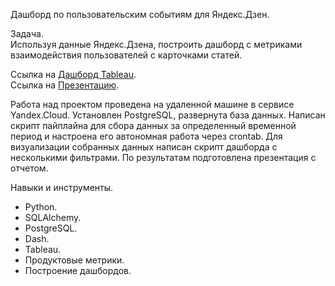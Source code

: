 Дашборд по пользовательским событиям для Яндекс.Дзен.  

Задача.    
Используя данные Яндекс.Дзена, построить дашборд с метриками взаимодействия пользователей с карточками статей.    

Ссылка на [Дашборд Tableau](https://public.tableau.com/app/profile/vitalik6380/viz/Yandex_Dzen_16621990561080/Dashboard1).     
Ссылка на [Презентацию](https://github.com/xnervousx/Practicum/blob/main/Tableau/Yandex.Dzen.pdf).      

Работа над проектом проведена на удаленной машине в сервисе Yandex.Cloud. Установлен PostgreSQL, развернута база данных. Написан скрипт пайплайна для сбора данных за определенный временной период и настроена его автономная работа через crontab. Для визуализации собранных данных написан скрипт дашборда с несколькими фильтрами. По результатам подготовлена презентация с отчетом. 

Навыки и инструменты.   
- Python.   
- SQLAlchemy.   
- PostgreSQL.   
- Dash.   
- Tableau.  
- Продуктовые метрики.  
- Построение дашбордов.   

